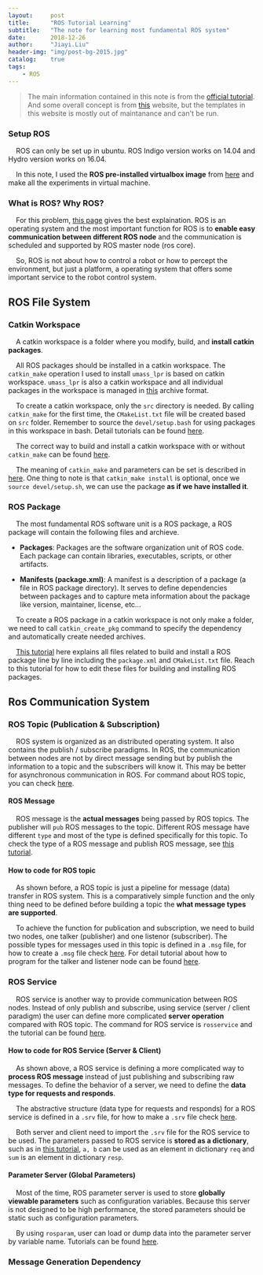 ```yaml
---
layout:     post
title:      "ROS Tutorial Learning"
subtitle:   "The note for learning most fundamental ROS system"
date:       2018-12-26
author:     "Jiayi.Liu"
header-img: "img/post-bg-2015.jpg"
catalog: 	true
tags:
    - ROS
---
```


> The main information contained in this note is from the [official tutorial](http://wiki.ros.org/action/fullsearch/ROS/Tutorials?action=fullsearch&context=180&value=linkto%3A%22ROS%2FTutorials%22). And some overall concept is from [this](http://www.clearpathrobotics.com/assets/guides/ros/index.html) website, but the templates in this website is mostly out of maintanance and can't be run.

### Setup ROS
&nbsp;&nbsp;&nbsp;&nbsp;ROS can only be set up in ubuntu. ROS Indigo version works on 14.04 and Hydro version works on 16.04.

&nbsp;&nbsp;&nbsp;&nbsp;In this note, I used the **ROS pre-installed virtualbox image** from [here](https://nootrix.com/diy-tutos/ros-indigo-virtual-machine/) and make all the experiments in virtual machine.

### What is ROS? Why ROS?
&nbsp;&nbsp;&nbsp;&nbsp;For this problem, [this page](http://www.clearpathrobotics.com/assets/guides/ros/Intro%20to%20the%20Robot%20Operating%20System.html) gives the best explaination. ROS is an operating system and the most important function for ROS is to **enable easy communication between different ROS node** and the communication is scheduled and supported by ROS master node (ros core).

&nbsp;&nbsp;&nbsp;&nbsp;So, ROS is not about how to control a robot or how to percept the environment, but just a platform, a operating system that offers some important service to the robot control system.

## ROS File System
### Catkin Workspace
&nbsp;&nbsp;&nbsp;&nbsp;A catkin workspace is a folder where you modify, build, and **install catkin packages**.

&nbsp;&nbsp;&nbsp;&nbsp;All ROS packages should be installed in a catkin workspace. The `catkin_make` operation I used to install `umass_lpr` is based on catkin workspace. `umass_lpr` is also a catkin workspace and all individual packages in the workspace is managed in [this](http://wiki.ros.org/catkin/workspaces) archive format.

&nbsp;&nbsp;&nbsp;&nbsp;To create a catkin workspace, only the `src` directory is needed. By calling `catkin_make` for the first time, the `CMakeList.txt` file will be created based on `src` folder. Remember to source the `devel/setup.bash` for using packages in this workspace in bash. Detail tutorials can be found [here](http://wiki.ros.org/catkin/Tutorials/create_a_workspace).

&nbsp;&nbsp;&nbsp;&nbsp;The correct way to build and install a catkin workspace with or without `catkin_make` can be found [here](http://wiki.ros.org/catkin/Tutorials/using_a_workspace).

&nbsp;&nbsp;&nbsp;&nbsp;The meaning of `catkin_make` and parameters can be set is described in [here](http://wiki.ros.org/catkin/commands/catkin_make). One thing to note is that `catkin_make install` is optional, once we `source devel/setup.sh`, we can use the package **as if we have installed it**.

### ROS Package
&nbsp;&nbsp;&nbsp;&nbsp;The most fundamental ROS software unit is a ROS package, a ROS package will contain the following files and archieve.

* **Packages**: Packages are the software organization unit of ROS code. Each package can contain libraries, executables, scripts, or other artifacts.

* **Manifests (package.xml)**: A manifest is a description of a package (a file in ROS package directory). It serves to define dependencies between packages and to capture meta information about the package like version, maintainer, license, etc...

&nbsp;&nbsp;&nbsp;&nbsp;To create a ROS package in a catkin workspace is not only make a folder, we need to call `catkin_create_pkg` command to specify the dependency and automatically create needed archives.

&nbsp;&nbsp;&nbsp;&nbsp;[This tutorial](http://wiki.ros.org/ROS/Tutorials/CreatingPackage) here explains all files related to build and install a ROS package line by line including the `package.xml` and `CMakeList.txt` file. Reach to this tutorial for how to edit these files for building and installing ROS packages.

## Ros Communication System

### ROS Topic (Publication \& Subscription)

&nbsp;&nbsp;&nbsp;&nbsp;ROS system is organized as an distributed operating system. It also contains the publish / subscribe paradigms. In ROS, the communication between nodes are not by direct message sending but by publish the information to a topic and the subscribers will know it. This may be better for asynchronous communication in ROS. For command about ROS topic, you can check [here](http://wiki.ros.org/ROS/Tutorials/UnderstandingTopics).

#### ROS Message

&nbsp;&nbsp;&nbsp;&nbsp;ROS message is the **actual messages** being passed by ROS topics. The publisher will `pub` ROS messages to the topic. Different ROS message have different `type` and most of the type is defined specifically for this topic. To check the type of a ROS message and publish ROS message, see [this tutorial](http://wiki.ros.org/ROS/Tutorials/UnderstandingTopics).

#### How to code for ROS topic

&nbsp;&nbsp;&nbsp;&nbsp;As shown before, a ROS topic is just a pipeline for message (data) transfer in ROS system. This is a comparatively simple function and the only thing need to be defined before building a topic the **what message types are supported**.

&nbsp;&nbsp;&nbsp;&nbsp;To achieve the function for publication and subscription, we need to build two nodes, one talker (publisher) and one listenor (subscriber). The possible types for messages used in this topic is defined in a `.msg` file, for how to create a `.msg` file check [here](http://wiki.ros.org/ROS/Tutorials/CreatingMsgAndSrv#Introduction_to_msg_and_srv). For detail tutorial about how to program for the talker and listener node can be found [here](http://wiki.ros.org/ROS/Tutorials/WritingPublisherSubscriber%28python%29).

### ROS Service

&nbsp;&nbsp;&nbsp;&nbsp;ROS service is another way to provide communication between ROS nodes. Instead of only publish and subscribe, using service (server / client paradigm) the user can define more complicated **server operation** compared with ROS topic. The command for ROS service is `rosservice` and the tutorial can be found [here](http://wiki.ros.org/ROS/Tutorials/UnderstandingServicesParams).

#### How to code for ROS Service (Server \& Client)

&nbsp;&nbsp;&nbsp;&nbsp;As shown above, a ROS service is defining a more complicated way to **process ROS message** instead of just publishing and subscribing raw messages. To define the behavior of a server, we need to define the **data type for requests and responds**.

&nbsp;&nbsp;&nbsp;&nbsp;The abstractive structure (data type for requests and responds) for a ROS service is defined in a `.srv` file, for how to make a `.srv` file check [here](http://wiki.ros.org/ROS/Tutorials/CreatingMsgAndSrv#Using_srv).

&nbsp;&nbsp;&nbsp;&nbsp;Both server and client need to import the `.srv` file for the ROS service to be used. The parameters passed to ROS service is **stored as a dictionary**, such as in [this tutorial](), `a, b` can be used as an element in dictionary `req` and `sum` is an element in dictionary `resp`.

#### Parameter Server (Global Parameters)

&nbsp;&nbsp;&nbsp;&nbsp;Most of the time, ROS parameter server is used to store **globally viewable parameters** such as configuration variables. Because this server is not designed to be high performance, the stored parameters should be static such as configuration parameters.

&nbsp;&nbsp;&nbsp;&nbsp;By using `rosparam`, user can load or dump data into the parameter server by variable name. Tutorials can be found [here](http://wiki.ros.org/Parameter%20Server).

### Message Generation Dependency